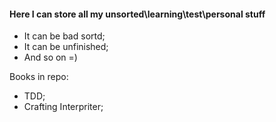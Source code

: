 #### Here I can store all my unsorted\learning\test\personal stuff

- It can be bad sortd;
- It can be unfinished;
- And so on =)

Books in repo:
- TDD;
- Crafting Interpriter;
